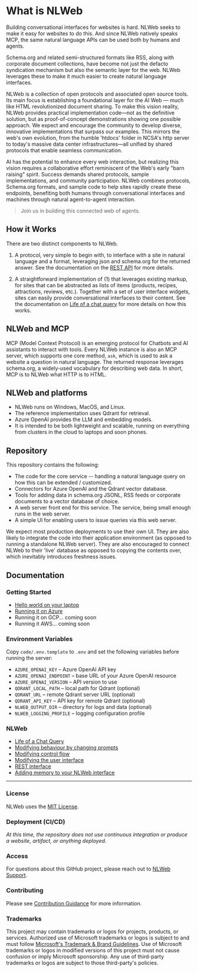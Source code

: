 # What is NLWeb

Building conversational interfaces for websites is hard. NLWeb seeks to make it easy for websites to do this. And since NLWeb natively speaks MCP, the same natural language APIs can be used both by humans and agents.

Schema.org and related semi-structured formats like RSS, along with corporate document collections, have become not just the defacto syndication mechanism but also the semantic layer for the web. NLWeb leverages these to make it much easier to create natural language interfaces.

NLWeb is a collection of open protocols and associated open source tools. Its main focus is establishing a foundational layer for the AI Web — much like HTML revolutionized document sharing. To make this vision reality, NLWeb provides practical implementation code—not as the definitive solution, but as proof-of-concept demonstrations showing one possible approach. We expect and encourage the community to develop diverse, innovative implementations that surpass our examples. This mirrors the web's own evolution, from the humble 'htdocs' folder in NCSA's http server to today's massive data center infrastructures—all unified by shared protocols that enable seamless communication.

AI has the potential to enhance every web interaction, but realizing this vision requires a collaborative effort reminiscent of the Web's early "barn raising" spirit. Success demands shared protocols, sample implementations, and community participation. NLWeb combines protocols, Schema.org formats, and sample code to help sites rapidly create these endpoints, benefiting both humans through conversational interfaces and machines through natural agent-to-agent interaction.

> Join us in building this connected web of agents.

## How it Works

 There are two distinct components to NLWeb.

 1. A protocol, very simple to begin with, to interface with a site in natural
     language and a format, leveraging json and schema.org for the returned answer.
     See the documentation on the [REST API](/docs/nlweb-rest-api.md) for more details.

 2. A straightforward implementation of (1) that leverages existing markup, for
      sites that can be abstracted as lists of items (products, recipes, attractions,
      reviews, etc.). Together with a set of user interface widgets, sites can
      easily provide conversational interfaces to their content. See the documentation
      on [Life of a chat query](docs/life-of-a-chat-query.md) for more details on how this works.

## NLWeb and MCP

 MCP (Model Context Protocol) is an emerging protocol for Chatbots and AI assistants
 to interact with tools. Every NLWeb instance is also an MCP server, which supports one core method,
 <code>ask</code>, which is used to ask a website a question in natural language. The returned response
 leverages schema.org, a widely-used vocabulary for describing web data. In short, MCP is to NLWeb what HTTP is to HTML.

## NLWeb and platforms

- NLWeb runs on Windows, MacOS, and Linux.
- The reference implementation uses Qdrant for retrieval.
- Azure OpenAI provides the LLM and embedding models.
- It is intended to be both lightweight and scalable, running on everything from clusters
  in the cloud to laptops and soon phones.

## Repository

This repository contains the following:

- The code for the core service -- handling a natural language query on how this can be extended / customized.
- Connectors for Azure OpenAI and the Qdrant vector database.
- Tools for adding data in schema.org JSONL, RSS feeds or corporate documents to a vector database of choice.
- A web server front end for this service. The service, being small enough runs in the web server.
- A simple UI for enabling users to issue queries via this web server.

We expect most production deployments to use their own UI. They are also likely to integrate the code into their application environment (as opposed to running a standalone NLWeb server). They are also encouraged to connect NLWeb to their 'live' database as opposed to copying the contents over, which inevitably introduces freshness issues.

## Documentation

### Getting Started

- [Hello world on your laptop](docs/nlweb-hello-world.md)
- [Running it on Azure](docs/setup-azure.md)
- Running it on GCP... coming soon
- Running it AWS... coming soon

### Environment Variables

Copy `code/.env.template` to `.env` and set the following variables before
running the server:

- `AZURE_OPENAI_KEY` – Azure OpenAI API key
- `AZURE_OPENAI_ENDPOINT` – base URL of your Azure OpenAI resource
- `AZURE_OPENAI_VERSION` – API version to use
- `QDRANT_LOCAL_PATH` – local path for Qdrant (optional)
- `QDRANT_URL` – remote Qdrant server URL (optional)
- `QDRANT_API_KEY` – API key for remote Qdrant (optional)
- `NLWEB_OUTPUT_DIR` – directory for logs and data (optional)
- `NLWEB_LOGGING_PROFILE` – logging configuration profile

### NLWeb

- [Life of a Chat Query](docs/life-of-a-chat-query.md)
- [Modifying behaviour by changing prompts](docs/nlweb-prompts.md)
- [Modifying control flow](docs/nlweb-control-flow.md)
- [Modifying the user interface](/docs/user-interface.md)
- [REST interface](docs/nlweb-rest-api.md)
- [Adding memory to your NLWeb interface](/docs/nlweb-memory.md)

---

### License

NLWeb uses the [MIT License](LICENSE).

### Deployment (CI/CD)

_At this time, the repository does not use continuous integration or produce a website, artifact, or anything deployed._

### Access

For questions about this GitHub project, please reach out to [NLWeb Support](mailto:NLWebSup@microsoft.com).

### Contributing

Please see [Contribution Guidance](CONTRIBUTING.md) for more information.

### Trademarks

This project may contain trademarks or logos for projects, products, or services. Authorized use of Microsoft trademarks or logos is subject to and must follow [Microsoft's Trademark & Brand Guidelines](https://www.microsoft.com/en-us/legal/intellectualproperty/trademarks/usage/general). Use of Microsoft trademarks or logos in modified versions of this project must not cause confusion or imply Microsoft sponsorship. Any use of third-party trademarks or logos are subject to those third-party's policies.
